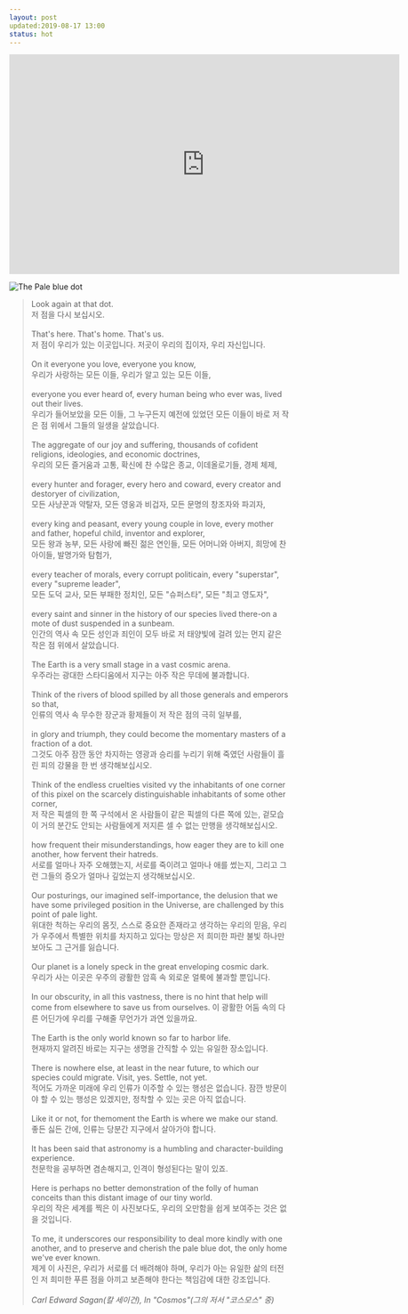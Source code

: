 ```yaml
---
layout: post
updated:2019-08-17 13:00
status: hot
---
```


<iframe width="702" height="395" src="https://www.youtube.com/embed/GO5FwsblpT8" frameborder="0" allow="accelerometer; encrypted-media; gyroscope; picture-in-picture" allowfullscreen></iframe>

![The Pale blue dot](https://ourplnt.com/pale-blue-dot/pale-blue-dot-2/)

> Look again at that dot.<br>
> 저 점을 다시 보십시오.<br><br>
> That's here. That's home. That's us.<br>
> 저 점이 우리가 있는 이곳입니다. 저곳이 우리의 집이자, 우리 자신입니다.<br><br>
> On it everyone you love, everyone you know,<br>
> 우리가 사랑하는 모든 이들, 우리가 알고 있는 모든 이들,<br><br>
> everyone you ever heard of, every human being who ever was, lived out their lives.<br>
> 우리가 들어보았을 모든 이들, 그 누구든지 예전에 있었던 모든 이들이 바로 저 작은 점 위에서 그들의 일생을 살았습니다.<br><br>
> The aggregate of our joy and suffering, thousands of cofident religions, ideologies, and economic doctrines,<br>
> 우리의 모든 즐거움과 고통, 확신에 찬 수많은 종교, 이데올로기들, 경제 체제,<br><br>
> every hunter and forager, every hero and coward, every creator and destoryer of civilization,<br>
> 모든 사냥꾼과 약탈자, 모든 영웅과 비겁자, 모든 문명의 창조자와 파괴자,<br><br>
> every king and peasant, every young couple in love, every mother and father, hopeful child, inventor and explorer,<br>
> 모든 왕과 농부, 모든 사랑에 빠진 젊은 연인들, 모든 어머니와 아버지, 희망에 찬 아이들, 발명가와 탐험가,<br><br>
> every teacher of morals, every corrupt politicain, every "superstar", every "supreme leader",<br>
> 모든 도덕 교사, 모든 부패한 정치인, 모든 "슈퍼스타", 모든 "최고 영도자",<br><br>
> every saint and sinner in the history of our species lived there-on a mote of dust suspended in a sunbeam.<br>
> 인간의 역사 속 모든 성인과 죄인이 모두 바로 저 태양빛에 걸려 있는 먼지 같은 작은 점 위에서 살았습니다.<br><br>
> The Earth is a very small stage in a vast cosmic arena.<br>
> 우주라는 광대한 스타디움에서 지구는 아주 작은 무데에 불과합니다.<br><br>
> Think of the rivers of blood spilled by all those generals and emperors so that,<br>
> 인류의 역사 속 무수한 장군과 황제들이 저 작은 점의 극히 일부를,<br><br>
> in glory and triumph, they could become the momentary masters of a fraction of a dot.<br>
> 그것도 아주 잠깐 동안 차지하는 영광과 승리를 누리기 위해 죽였던 사람들이 흘린 피의 강물을 한 번 생각해보십시오.<br><br>
> Think of the endless cruelties visited vy the inhabitants of one corner of this pixel on the scarcely distinguishable inhabitants of some other corner,<br>
> 저 작은 픽셀의 한 쪽 구석에서 온 사람들이 같은 픽셀의 다른 쪽에 있는, 겉모습이 거의 분간도 안되는 사람들에게 저지른 셀 수 없는 만행을 생각해보십시오.<br><br>
> how frequent their misunderstandings, how eager they are to kill one another, how fervent their hatreds.<br>
> 서로를 얼마나 자주 오해했는지, 서로를 죽이려고 얼마나 애를 썼는지, 그리고 그런 그들의 증오가 얼마나 깊었는지 생각해보십시오.<br><br>
> Our posturings, our imagined self-importance, the delusion that we have some privileged position in the Universe, are challenged by this point of pale light.<br>
> 위대한 척하는 우리의 몸짓, 스스로 중요한 존재라고 생각하는 우리의 믿음, 우리가 우주에서 특별한 위치를 차지하고 있다는 망상은 저 희미한 파란 불빛 하나만 보아도 그 근거를 잃습니다.<br><br>
> Our planet is a lonely speck in the great enveloping cosmic dark.<br>
> 우리가 사는 이곳은 우주의 광활한 암흑 속 외로운 얼룩에 불과할 뿐입니다.<br><br>
> In our obscurity, in all this vastness, there is no hint that help will come from elsewhere to save us from ourselves.
> 이 광활한 어둠 속의 다른 어딘가에 우리를 구해줄 무언가가 과연 있을까요.<br><br>
> The Earth is the only world known so far to harbor life.<br>
> 현재까지 알려진 바로는 지구는 생명을 간직할 수 있는 유일한 장소입니다.<br><br>
> There is nowhere else, at least in the near future, to which our species could migrate. Visit, yes. Settle, not yet.<br>
> 적어도 가까운 미래에 우리 인류가 이주할 수 있는 행성은 없습니다. 잠깐 방문이야 할 수 있는 행성은 있겠지만, 정착할 수 있는 곳은 아직 없습니다.<br><br>
> Like it or not, for themoment the Earth is where we make our stand.<br>
> 좋든 싫든 간에, 인류는 당분간 지구에서 살아가야 합니다.<br><br>
> It has been said that astronomy is a humbling and character-building experience.<br>
> 천문학을 공부하면 겸손해지고, 인격이 형성된다는 말이 있죠.<br><br>
> Here is perhaps no better demonstration of the folly of human conceits than this distant image of our tiny world.<br>
> 우리의 작은 세계를 찍은 이 사진보다도, 우리의 오만함을 쉽게 보여주는 것은 없을 것입니다.<br><br>
> To me, it underscores our responsibility to deal more kindly with one another, and to preserve and cherish the pale blue dot, the only home we've ever known.<br>
> 제게 이 사진은, 우리가 서로를 더 배려해야 하며, 우리가 아는 유일한 삶의 터전인 저 희미한 푸른 점을 아끼고 보존해야 한다는 책임감에 대한 강조입니다.<br><br>
> _Carl Edward Sagan(칼 세이건), In "Cosmos"(그의 저서 "코스모스" 중)_
